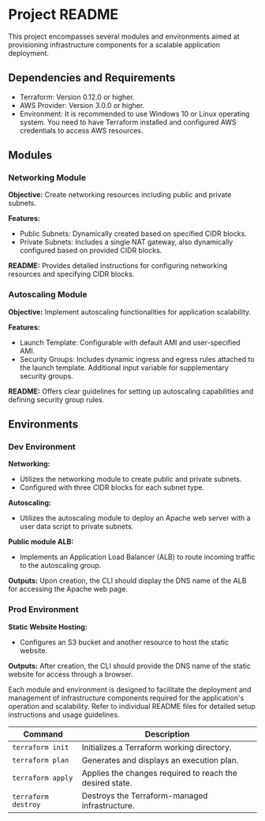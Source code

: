 # Project README

This project encompasses several modules and environments aimed at provisioning infrastructure components for a scalable application deployment.

## Dependencies and Requirements

- Terraform: Version 0.12.0 or higher.
- AWS Provider: Version 3.0.0 or higher.
- Environment: It is recommended to use Windows 10 or Linux operating system. You need to have Terraform installed and configured AWS credentials to access AWS resources.

## Modules

### Networking Module

**Objective:** Create networking resources including public and private subnets.

**Features:**
- Public Subnets: Dynamically created based on specified CIDR blocks.
- Private Subnets: Includes a single NAT gateway, also dynamically configured based on provided CIDR blocks.

**README:** Provides detailed instructions for configuring networking resources and specifying CIDR blocks.

### Autoscaling Module

**Objective:** Implement autoscaling functionalities for application scalability.

**Features:**
- Launch Template: Configurable with default AMI and user-specified AMI.
- Security Groups: Includes dynamic ingress and egress rules attached to the launch template. Additional input variable for supplementary security groups.

**README:** Offers clear guidelines for setting up autoscaling capabilities and defining security group rules.

## Environments

### Dev Environment

**Networking:**
- Utilizes the networking module to create public and private subnets.
- Configured with three CIDR blocks for each subnet type.

**Autoscaling:**
- Utilizes the autoscaling module to deploy an Apache web server with a user data script to private subnets.

**Public module ALB:**
- Implements an Application Load Balancer (ALB) to route incoming traffic to the autoscaling group.

**Outputs:** Upon creation, the CLI should display the DNS name of the ALB for accessing the Apache web page.

### Prod Environment

**Static Website Hosting:**
- Configures an S3 bucket and another resource to host the static website.

**Outputs:** After creation, the CLI should provide the DNS name of the static website for access through a browser.

Each module and environment is designed to facilitate the deployment and management of infrastructure components required for the application's operation and scalability. Refer to individual README files for detailed setup instructions and usage guidelines.

| Command            | Description                                                    |
|--------------------|----------------------------------------------------------------|
| `terraform init`   | Initializes a Terraform working directory.                     |
| `terraform plan`   | Generates and displays an execution plan.                      |
| `terraform apply`  | Applies the changes required to reach the desired state.       |
| `terraform destroy`| Destroys the Terraform-managed infrastructure.                 |
